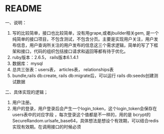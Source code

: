 # README

一、说明：
1. 写的比较简单，接口也比较简单，没有用grape,或者jbuilder相关gem, 是一个纯简单的接口项目，不包含测试，不包含分页。主要是实现用户关注，用户发布信息，用户查询所关注的用户发布的信息这三个需求逻辑，简单的写了下框架和接口，代码的组织包括接口请求和返回等都有待于优化。
2. ruby版本：2.6.5， rails版本6.1.4.1
3. 数据库： mysql 
4. 总共三张表：users表， articles表， relationships表
5. bundle,rails db:create, rails db:migrate后，可以运行 rails db:seeds创建测试数据

二、具体实现的逻辑；
1. 用户注册。
2. 用户的登录，用户登录后会产生一个login_token，这个login_token会保存在users表中的对应字段 ，每次登录这个值都是不一样的，用的是 bcrypt的 SecureRandom.urlsafe_base64，具体想法是想设个有效期，可以结合redis实现有效期。在调用接口的时候必须 

